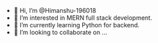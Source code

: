 - 👋 Hi, I’m @Himanshu-196018
- 👀 I’m interested in MERN full stack development.
- 🌱 I’m currently learning Python for backend.
- 💞️ I’m looking to collaborate on ...

<!---
Himanshu-196018/Himanshu-196018 is a ✨ special ✨ repository because its `README.md` (this file) appears on your GitHub profile.
You can click the Preview link to take a look at your changes.
--->
